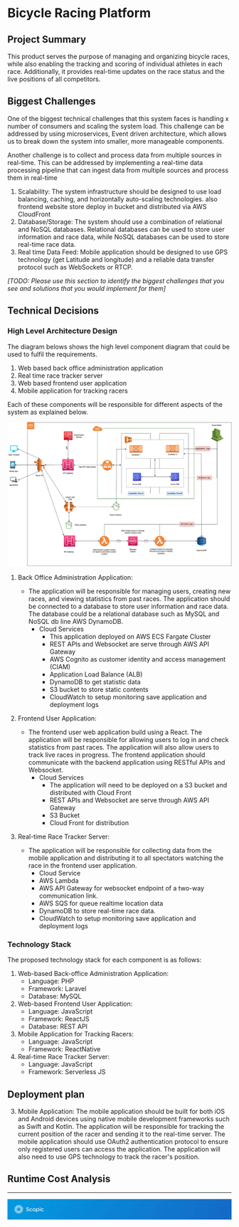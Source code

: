 # Bicycle Racing Platform


## Project Summary
This product serves the purpose of managing and organizing bicycle races, while also enabling the tracking and scoring of individual athletes in each race. Additionally, it provides real-time updates on the race status and the live positions of all competitors.

## Biggest Challenges
One of the biggest technical challenges that this system faces is handling x number of consumers and scaling the system load. This challenge can be addressed by using microservices, Event driven architecture, which allows us to break down the system into smaller, more manageable components.

Another challenge is to collect and process data from multiple sources in real-time. This can be addressed by implementing a real-time data processing pipeline that can ingest data from multiple sources and process them in real-time

1. Scalability: The system infrastructure should be designed to use load balancing, caching, and horizontally auto-scaling technologies. also frontend website store deploy in bucket and distributed via AWS CloudFront
2. Database/Storage: The system should use a combination of relational and NoSQL databases. Relational databases can be used to store user information and race data, while NoSQL databases can be used to store real-time race data.
3. Real time Data Feed: Mobile application should be designed to use GPS technology (get Latitude and longitude) and a reliable data transfer protocol such as WebSockets or RTCP.

*[TODO: Please use this section to identify the biggest challenges that you see and solutions that you would implement for them]*

## Technical Decisions

### High Level Architecture Design
The diagram belows shows the high level component diagram that could be used to fulfil the requirements.

1. Web based back office administration application
2. Real time race tracker server
3. Web based frontend user application
4. Mobile application for tracking racers

Each of these components will be responsible for different aspects of the system as explained below.

![High Level Architecture Diagram](/assets/System-Design-Digram-of-Bicycle-Racing-Platform.drawio.png)

1. Back Office Administration Application:
    - The application will be responsible for managing users, creating new races, and viewing statistics from past races. The application should be connected to a database to store user information and race data. The database could be a relational database such as MySQL and NoSQL db line AWS DynamoDB.
        - Cloud Services 
            - This application deployed on AWS ECS Fargate Cluster
            - REST APIs and Websocket are serve through AWS API Gateway 
            - AWS Cognito as customer identity and access management (CIAM) 
            - Application Load Balance (ALB)
            - DynamoDB to get statistic data
            - S3 bucket to store static contents
            - CloudWatch to setup monitoring save application and deployment logs

2. Frontend User Application:
    - The frontend user web application build using a React. The application will be responsible for allowing users to log in and check statistics from past races. The application will also allow users to track live races in progress. The frontend application should communicate with the backend application using RESTful APIs and Websocket. 
        - Cloud Services
            - The application will need to be deployed on a S3 bucket and distributed with Cloud Front
            - REST APIs and Websocket are serve through AWS API Gateway
            - S3 Bucket
            - Cloud Front for distribution
3. Real-time Race Tracker Server:
    - The application will be responsible for collecting data from the mobile application and distributing it to all spectators watching the race in the frontend user application. 
        - Cloud Service
        - AWS Lambda
        - AWS API Gateway for websocket endpoint of a two-way communication link.
        - AWS SQS for queue realtime location data 
        - DynamoDB to store real-time race data.
        - CloudWatch to setup monitoring save application and deployment logs

### Technology Stack
The proposed technology stack for each component is as follows:

1. Web-based Back-office Administration Application:
    - Language: PHP 
    - Framework: Laravel
    - Database: MySQL
2. Web-based Frontend User Application:
    - Language: JavaScript
    - Framework: ReactJS
    - Database: REST API
3. Mobile Application for Tracking Racers:
    - Language: JavaScript
    - Framework: ReactNative
4. Real-time Race Tracker Server:
    - Language: JavaScript
    - Framework: Serverless JS 

## Deployment plan

3. Mobile Application:
The mobile application should be built for both iOS and Android devices using native mobile development frameworks such as Swift and Kotlin. The application will be responsible for tracking the current position of the racer and sending it to the real-time server. The mobile application should use OAuth2 authentication protocol to ensure only registered users can access the application. The application will also need to use GPS technology to track the racer's position.


## Runtime Cost Analysis







--------------------------------------
![Scopic Software](/assets/footer.png)